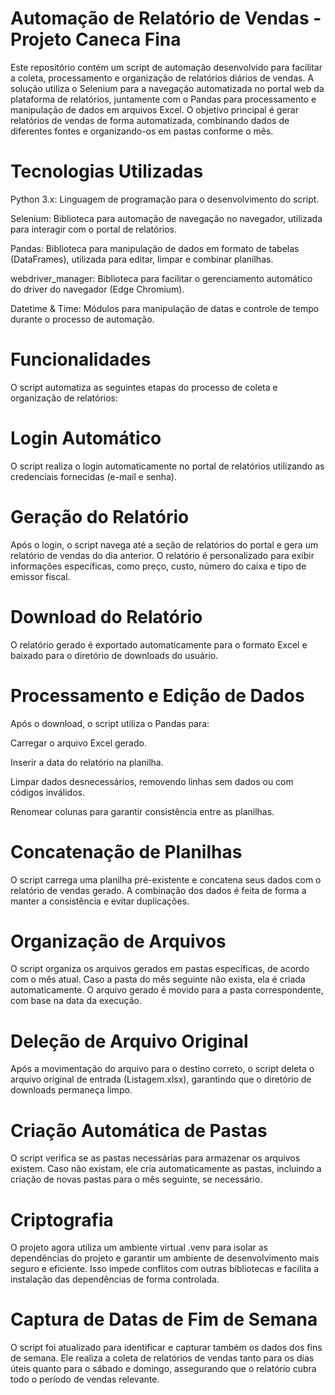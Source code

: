 # Automação de Relatório de Vendas - Projeto Caneca Fina

Este repositório contém um script de automação desenvolvido para facilitar a coleta, processamento e organização de relatórios diários de vendas. A solução utiliza o Selenium para a navegação automatizada no portal web da plataforma de relatórios, juntamente com o Pandas para processamento e manipulação de dados em arquivos Excel. O objetivo principal é gerar relatórios de vendas de forma automatizada, combinando dados de diferentes fontes e organizando-os em pastas conforme o mês.

# Tecnologias Utilizadas
Python 3.x: Linguagem de programação para o desenvolvimento do script.

Selenium: Biblioteca para automação de navegação no navegador, utilizada para interagir com o portal de relatórios.

Pandas: Biblioteca para manipulação de dados em formato de tabelas (DataFrames), utilizada para editar, limpar e combinar planilhas.

webdriver_manager: Biblioteca para facilitar o gerenciamento automático do driver do navegador (Edge Chromium).

Datetime & Time: Módulos para manipulação de datas e controle de tempo durante o processo de automação.

# Funcionalidades
O script automatiza as seguintes etapas do processo de coleta e organização de relatórios:

# Login Automático
O script realiza o login automaticamente no portal de relatórios utilizando as credenciais fornecidas (e-mail e senha).

# Geração do Relatório
Após o login, o script navega até a seção de relatórios do portal e gera um relatório de vendas do dia anterior. O relatório é personalizado para exibir informações específicas, como preço, custo, número do caixa e tipo de emissor fiscal.

# Download do Relatório
O relatório gerado é exportado automaticamente para o formato Excel e baixado para o diretório de downloads do usuário.

# Processamento e Edição de Dados
Após o download, o script utiliza o Pandas para:

Carregar o arquivo Excel gerado.

Inserir a data do relatório na planilha.

Limpar dados desnecessários, removendo linhas sem dados ou com códigos inválidos.

Renomear colunas para garantir consistência entre as planilhas.

# Concatenação de Planilhas
O script carrega uma planilha pré-existente e concatena seus dados com o relatório de vendas gerado. A combinação dos dados é feita de forma a manter a consistência e evitar duplicações.

# Organização de Arquivos
O script organiza os arquivos gerados em pastas específicas, de acordo com o mês atual. Caso a pasta do mês seguinte não exista, ela é criada automaticamente. O arquivo gerado é movido para a pasta correspondente, com base na data da execução.

# Deleção de Arquivo Original
Após a movimentação do arquivo para o destino correto, o script deleta o arquivo original de entrada (Listagem.xlsx), garantindo que o diretório de downloads permaneça limpo.

# Criação Automática de Pastas
O script verifica se as pastas necessárias para armazenar os arquivos existem. Caso não existam, ele cria automaticamente as pastas, incluindo a criação de novas pastas para o mês seguinte, se necessário.

# Criptografia 
O projeto agora utiliza um ambiente virtual .venv para isolar as dependências do projeto e garantir um ambiente de desenvolvimento mais seguro e eficiente. Isso impede conflitos com outras bibliotecas e facilita a instalação das dependências de forma controlada.

# Captura de Datas de Fim de Semana
O script foi atualizado para identificar e capturar também os dados dos fins de semana. Ele realiza a coleta de relatórios de vendas tanto para os dias úteis quanto para o sábado e domingo, assegurando que o relatório cubra todo o período de vendas relevante.
